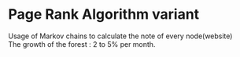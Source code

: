 # Page Rank Algorithm variant

Usage of Markov chains to calculate the note of every node(website)\
The growth of the forest : 2 to 5% per month.
